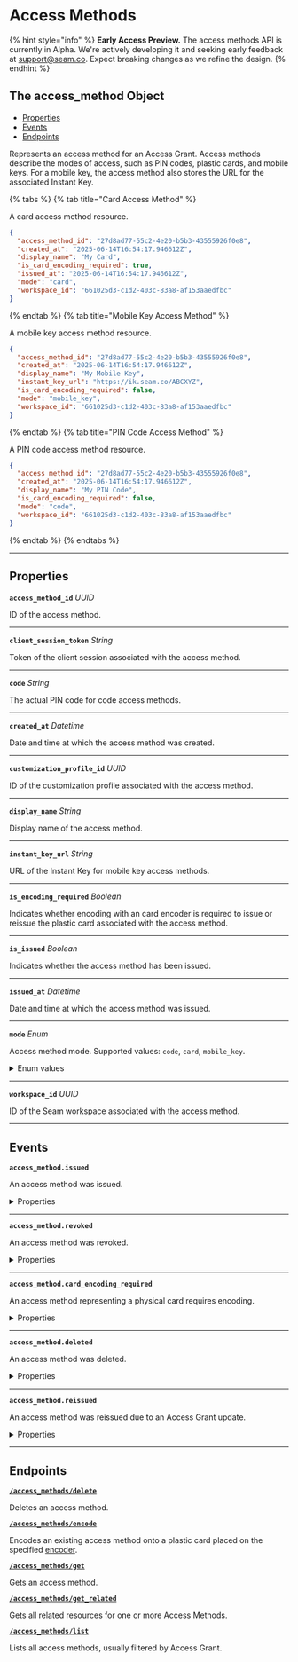 # Access Methods
{% hint style="info" %}
**Early Access Preview.** The access methods API is currently in Alpha. We're actively developing it and seeking early feedback at [support@seam.co](mailto:support@seam.co). Expect breaking changes as we refine the design.
{% endhint %}

## The access_method Object

- [Properties](./#properties)
- [Events](./#events)
- [Endpoints](./#endpoints)


Represents an access method for an Access Grant. Access methods describe the modes of access, such as PIN codes, plastic cards, and mobile keys. For a mobile key, the access method also stores the URL for the associated Instant Key.

{% tabs %}
{% tab title="Card Access Method" %}

A card access method resource.

```json
{
  "access_method_id": "27d8ad77-55c2-4e20-b5b3-43555926f0e8",
  "created_at": "2025-06-14T16:54:17.946612Z",
  "display_name": "My Card",
  "is_card_encoding_required": true,
  "issued_at": "2025-06-14T16:54:17.946612Z",
  "mode": "card",
  "workspace_id": "661025d3-c1d2-403c-83a8-af153aaedfbc"
}
```
{% endtab %}
{% tab title="Mobile Key Access Method" %}

A mobile key access method resource.

```json
{
  "access_method_id": "27d8ad77-55c2-4e20-b5b3-43555926f0e8",
  "created_at": "2025-06-14T16:54:17.946612Z",
  "display_name": "My Mobile Key",
  "instant_key_url": "https://ik.seam.co/ABCXYZ",
  "is_card_encoding_required": false,
  "mode": "mobile_key",
  "workspace_id": "661025d3-c1d2-403c-83a8-af153aaedfbc"
}
```
{% endtab %}
{% tab title="PIN Code Access Method" %}

A PIN code access method resource.

```json
{
  "access_method_id": "27d8ad77-55c2-4e20-b5b3-43555926f0e8",
  "created_at": "2025-06-14T16:54:17.946612Z",
  "display_name": "My PIN Code",
  "is_card_encoding_required": false,
  "mode": "code",
  "workspace_id": "661025d3-c1d2-403c-83a8-af153aaedfbc"
}
```
{% endtab %}
{% endtabs %}

---
## Properties

**`access_method_id`** *UUID*

ID of the access method.




---

**`client_session_token`** *String*

Token of the client session associated with the access method.




---

**`code`** *String*

The actual PIN code for code access methods.




---

**`created_at`** *Datetime*

Date and time at which the access method was created.




---

**`customization_profile_id`** *UUID*

ID of the customization profile associated with the access method.




---

**`display_name`** *String*

Display name of the access method.




---

**`instant_key_url`** *String*

URL of the Instant Key for mobile key access methods.




---

**`is_encoding_required`** *Boolean*

Indicates whether encoding with an card encoder is required to issue or reissue the plastic card associated with the access method.




---

**`is_issued`** *Boolean*

Indicates whether the access method has been issued.




---

**`issued_at`** *Datetime*

Date and time at which the access method was issued.




---

**`mode`** *Enum*

Access method mode. Supported values: `code`, `card`, `mobile_key`.


<details>
<summary>Enum values</summary>

- <code>code</code>
- <code>card</code>
- <code>mobile_key</code>
</details>


---

**`workspace_id`** *UUID*

ID of the Seam workspace associated with the access method.




---


## Events

**`access_method.issued`**

An access method was issued.

<details>

<summary>Properties</summary>

<strong><code>access_grant_ids</code></strong> <i>List</i> <i>of UUIDs</i>

  IDs of the access grants associated with this access method.

<strong><code>access_grant_keys</code></strong> <i>List</i> <i>of Strings</i>

  Keys of the access grants associated with this access method (if present).

<strong><code>access_method_id</code></strong> <i>UUID</i>

  ID of the affected access method.

<strong><code>code</code></strong> <i>String</i>

  The actual PIN code for code access methods (only present when mode is 'code').

<strong><code>created_at</code></strong> <i>Datetime</i>

  Date and time at which the event was created.

<strong><code>event_id</code></strong> <i>UUID</i>

  ID of the event.

<strong><code>event_type</code></strong> <i>Enum</i>

  Value: `access_method.issued`

<strong><code>occurred_at</code></strong> <i>Datetime</i>

  Date and time at which the event occurred.

<strong><code>workspace_id</code></strong> <i>UUID</i>

  ID of the [workspace](../../core-concepts/workspaces/README.md) associated with the event.
</details>

---

**`access_method.revoked`**

An access method was revoked.

<details>

<summary>Properties</summary>

<strong><code>access_grant_ids</code></strong> <i>List</i> <i>of UUIDs</i>

  IDs of the access grants associated with this access method.

<strong><code>access_grant_keys</code></strong> <i>List</i> <i>of Strings</i>

  Keys of the access grants associated with this access method (if present).

<strong><code>access_method_id</code></strong> <i>UUID</i>

  ID of the affected access method.

<strong><code>created_at</code></strong> <i>Datetime</i>

  Date and time at which the event was created.

<strong><code>event_id</code></strong> <i>UUID</i>

  ID of the event.

<strong><code>event_type</code></strong> <i>Enum</i>

  Value: `access_method.revoked`

<strong><code>occurred_at</code></strong> <i>Datetime</i>

  Date and time at which the event occurred.

<strong><code>workspace_id</code></strong> <i>UUID</i>

  ID of the [workspace](../../core-concepts/workspaces/README.md) associated with the event.
</details>

---

**`access_method.card_encoding_required`**

An access method representing a physical card requires encoding.

<details>

<summary>Properties</summary>

<strong><code>access_grant_ids</code></strong> <i>List</i> <i>of UUIDs</i>

  IDs of the access grants associated with this access method.

<strong><code>access_grant_keys</code></strong> <i>List</i> <i>of Strings</i>

  Keys of the access grants associated with this access method (if present).

<strong><code>access_method_id</code></strong> <i>UUID</i>

  ID of the affected access method.

<strong><code>created_at</code></strong> <i>Datetime</i>

  Date and time at which the event was created.

<strong><code>event_id</code></strong> <i>UUID</i>

  ID of the event.

<strong><code>event_type</code></strong> <i>Enum</i>

  Value: `access_method.card_encoding_required`

<strong><code>occurred_at</code></strong> <i>Datetime</i>

  Date and time at which the event occurred.

<strong><code>workspace_id</code></strong> <i>UUID</i>

  ID of the [workspace](../../core-concepts/workspaces/README.md) associated with the event.
</details>

---

**`access_method.deleted`**

An access method was deleted.

<details>

<summary>Properties</summary>

<strong><code>access_grant_ids</code></strong> <i>List</i> <i>of UUIDs</i>

  IDs of the access grants associated with this access method.

<strong><code>access_grant_keys</code></strong> <i>List</i> <i>of Strings</i>

  Keys of the access grants associated with this access method (if present).

<strong><code>access_method_id</code></strong> <i>UUID</i>

  ID of the affected access method.

<strong><code>created_at</code></strong> <i>Datetime</i>

  Date and time at which the event was created.

<strong><code>event_id</code></strong> <i>UUID</i>

  ID of the event.

<strong><code>event_type</code></strong> <i>Enum</i>

  Value: `access_method.deleted`

<strong><code>occurred_at</code></strong> <i>Datetime</i>

  Date and time at which the event occurred.

<strong><code>workspace_id</code></strong> <i>UUID</i>

  ID of the [workspace](../../core-concepts/workspaces/README.md) associated with the event.
</details>

---

**`access_method.reissued`**

An access method was reissued due to an Access Grant update.

<details>

<summary>Properties</summary>

<strong><code>access_grant_ids</code></strong> <i>List</i> <i>of UUIDs</i>

  IDs of the access grants associated with this access method.

<strong><code>access_grant_keys</code></strong> <i>List</i> <i>of Strings</i>

  Keys of the access grants associated with this access method (if present).

<strong><code>access_method_id</code></strong> <i>UUID</i>

  ID of the affected access method.

<strong><code>created_at</code></strong> <i>Datetime</i>

  Date and time at which the event was created.

<strong><code>event_id</code></strong> <i>UUID</i>

  ID of the event.

<strong><code>event_type</code></strong> <i>Enum</i>

  Value: `access_method.reissued`

<strong><code>occurred_at</code></strong> <i>Datetime</i>

  Date and time at which the event occurred.

<strong><code>workspace_id</code></strong> <i>UUID</i>

  ID of the [workspace](../../core-concepts/workspaces/README.md) associated with the event.
</details>

---

## Endpoints


[**`/access_methods/delete`**](./delete.md)

Deletes an access method.


[**`/access_methods/encode`**](./encode.md)

Encodes an existing access method onto a plastic card placed on the specified [encoder](../../capability-guides/access-systems/working-with-card-encoders-and-scanners/README.md).


[**`/access_methods/get`**](./get.md)

Gets an access method.


[**`/access_methods/get_related`**](./get_related.md)

Gets all related resources for one or more Access Methods.


[**`/access_methods/list`**](./list.md)

Lists all access methods, usually filtered by Access Grant.


